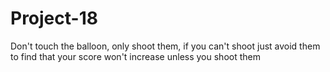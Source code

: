 # Project-18
Don't touch the balloon, only shoot them, if you can't shoot just avoid them to find that your score won't increase unless you shoot them
